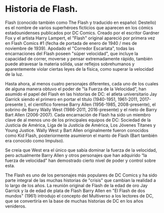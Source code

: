 # Historia de Flash.


Flash (conocido también como The Flash y traducido en español: Destello) es el nombre de varios superhéroes ficticios que aparecen en los cómics estadounidenses 
publicados por DC Comics. Creado por el escritor Gardner Fox y el artista Harry Lampert, el "Flash" original apareció por primera vez en Flash Comics #1 (fecha 
de portada de enero de 1940 / mes de noviembre de 1939). Apodado el "Corredor Escarlata", todas las encarnaciones del Flash poseen "súper velocidad", que incluye 
la capacidad de correr, moverse y pensar extremadamente rápido, también puede atravesar la materia sólida, usar reflejos sobrehumanos y aparentemente violar 
ciertas leyes de la física, como superar la velocidad de la luz.

Hasta ahora, al menos cuatro personajes diferentes, cada uno de los cuales de alguna manera obtuvo el poder de "la Fuerza de la Velocidad", han asumido el papel 
del Flash en las historias de DC: el atleta universitario Jay Garrick siendo el primero en portar el título (1940-1951, 1961-2011, 2017-presente ), el científico 
forense Barry Allen (1956-1985, 2008-presente), el sobrino de Barry Wally West (1986-2011, 2016-presente) y el nieto de Barry Bart Allen (2006-2007). Cada encarnación 
de Flash ha sido un miembro clave de al menos uno de los principales equipos de DC: Sociedad de la Justicia de América, Liga de la Justicia de América, Los Jóvenes 
Titanes y Young Justice. Wally West y Bart Allen originalmente fueron conocidos como Kid Flash, posteriormente asumieron el manto de Flash (Bart también era conocido 
como Impulso).

Se creía que West era el único que sabía dominar la fuerza de la velocidad, pero actualmente Barry Allen y otros personajes que han adquirido “la fuerza de velocidad” 
han demostrado cierto nivel de poder y control sobre esta.

The Flash es uno de los personajes más populares de DC Comics y ha sido parte integral de las muchas historias de "crisis" que cambian la realidad a lo largo de los 
años. La reunión original de Flash de la edad de oro Jay Garrick y la de edad de plata de Flash Barry Allen en "El Flash de dos mundos" (1961) introdujo el concepto 
del Multiverso a los lectores de DC, que se convertiría en la base de muchas historias de DC en los años venideros.
